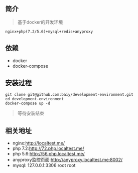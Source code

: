 ## 简介
> 基于docker的开发环境
```
nginx+php(7.2/5.6)+mysql+redis+anyproxy
```

## 依赖
* docker
* docker-compose

## 安装过程
```shell
git clone git@github.com:baiy/development-environment.git
cd development-environment
docker-compose up -d
```
> 等待安装结束

## 相关地址
* nginx:http://localtest.me/
* php 7.2:http://72.php.localtest.me/
* php 5.6:http://56.php.localtest.me/
* anyproxy监控页面:http://anyproxy.localtest.me:8002/
* mysql: 127.0.0.1:3306  root root
